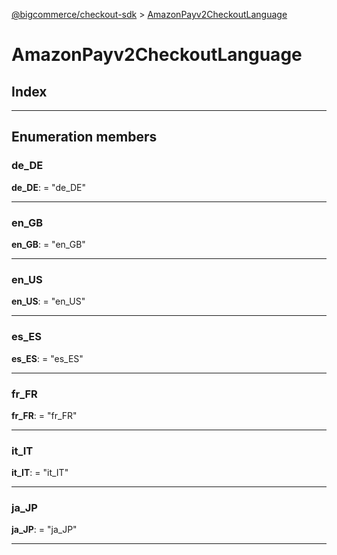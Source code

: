 [@bigcommerce/checkout-sdk](../README.md) > [AmazonPayv2CheckoutLanguage](../enums/amazonpayv2checkoutlanguage.md)

# AmazonPayv2CheckoutLanguage

## Index

---

## Enumeration members

<a id="de_de"></a>

###  de_DE

**de_DE**:  = "de_DE"

___
<a id="en_gb"></a>

###  en_GB

**en_GB**:  = "en_GB"

___
<a id="en_us"></a>

###  en_US

**en_US**:  = "en_US"

___
<a id="es_es"></a>

###  es_ES

**es_ES**:  = "es_ES"

___
<a id="fr_fr"></a>

###  fr_FR

**fr_FR**:  = "fr_FR"

___
<a id="it_it"></a>

###  it_IT

**it_IT**:  = "it_IT"

___
<a id="ja_jp"></a>

###  ja_JP

**ja_JP**:  = "ja_JP"

___

